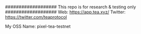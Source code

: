 ################### This repo is for research & testing only ###################
Web: https://app.tea.xyz/
Twitter: https://twitter.com/teaprotocol

My OSS Name: pixel-tea-testnet
